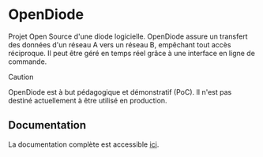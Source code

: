# OpenDiode

Projet Open Source d'une diode logicielle.
OpenDiode assure un transfert des données d'un réseau A vers un réseau B, empêchant tout accès réciproque. Il peut être géré en temps réel grâce à une interface en ligne de commande.

> [!CAUTION]
> OpenDiode est à but pédagogique et démonstratif (PoC). 
> Il n'est pas destiné actuellement à être utilisé en production.

## Documentation

La documentation complète est accessible [ici](https://rulio974.github.io/opendiode_docs).
